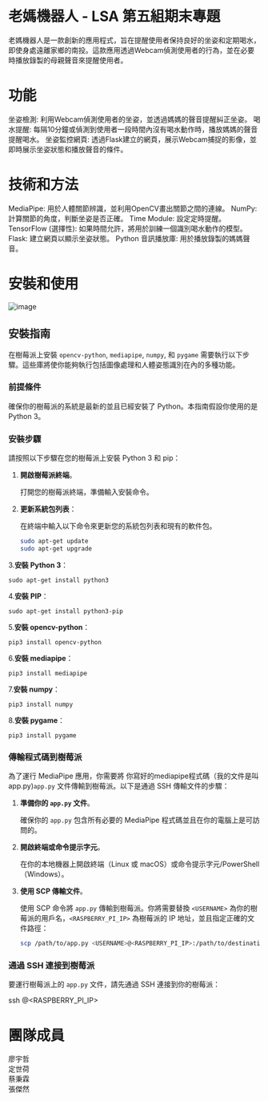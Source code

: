 # 老媽機器人 - LSA 第五組期末專題
老媽機器人是一款創新的應用程式，旨在提醒使用者保持良好的坐姿和定期喝水，即使身處遠離家鄉的南投。這款應用透過Webcam偵測使用者的行為，並在必要時播放錄製的母親聲音來提醒使用者。

# 功能
坐姿檢測: 利用Webcam偵測使用者的坐姿，並透過媽媽的聲音提醒糾正坐姿。
喝水提醒: 每隔10分鐘或偵測到使用者一段時間內沒有喝水動作時，播放媽媽的聲音提醒喝水。
坐姿監控網頁: 透過Flask建立的網頁，展示Webcam捕捉的影像，並即時展示坐姿狀態和播放聲音的條件。

# 技術和方法
MediaPipe: 用於人體關節辨識，並利用OpenCV畫出關節之間的連線。
NumPy: 計算關節的角度，判斷坐姿是否正確。
Time Module: 設定定時提醒。
TensorFlow (選擇性): 如果時間允許，將用於訓練一個識別喝水動作的模型。
Flask: 建立網頁以顯示坐姿狀態。
Python 音訊播放庫: 用於播放錄製的媽媽聲音。

# 安裝和使用
![image](https://github.com/yuzher33/LSA/assets/151426386/5f071930-e238-4f0c-9990-4df45e9b1770)
## 安裝指南

在樹莓派上安裝 `opencv-python`, `mediapipe`, `numpy`, 和 `pygame` 需要執行以下步驟。這些庫將使你能夠執行包括圖像處理和人體姿態識別在內的多種功能。

### 前提條件

確保你的樹莓派的系統是最新的並且已經安裝了 Python。本指南假設你使用的是 Python 3。

### 安裝步驟

請按照以下步驟在您的樹莓派上安裝 Python 3 和 pip：

1. **開啟樹莓派終端**。
   
   打開您的樹莓派終端，準備輸入安裝命令。

2. **更新系統包列表**：

   在終端中輸入以下命令來更新您的系統包列表和現有的軟件包。
   
   ```bash
   sudo apt-get update
   sudo apt-get upgrade  

3.**安裝 Python 3**：
   
    sudo apt-get install python3    
   
4.**安裝 PIP**：
   
    sudo apt-get install python3-pip    

5.**安裝 opencv-python**：
   
    pip3 install opencv-python    

6.**安裝 mediapipe**：
   
    pip3 install mediapipe    

7.**安裝 numpy**：
   
    pip3 install numpy    

8.**安裝 pygame**：
   
    pip3 install pygame    

### 傳輸程式碼到樹莓派

為了運行 MediaPipe 應用，你需要將 你寫好的mediapipe程式碼（我的文件是叫app.py)`app.py` 文件傳輸到樹莓派。以下是通過 SSH 傳輸文件的步驟：

1. **準備你的 `app.py` 文件**。

   確保你的 `app.py` 包含所有必要的 MediaPipe 程式碼並且在你的電腦上是可訪問的。

2. **開啟終端或命令提示字元**。

   在你的本地機器上開啟終端（Linux 或 macOS）或命令提示字元/PowerShell（Windows）。

3. **使用 SCP 傳輸文件**。

   使用 SCP 命令將 `app.py` 傳輸到樹莓派。你將需要替換 `<USERNAME>` 為你的樹莓派的用戶名，`<RASPBERRY_PI_IP>` 為樹莓派的 IP 地址，並且指定正確的文件路徑：

   ```bash
   scp /path/to/app.py <USERNAME>@<RASPBERRY_PI_IP>:/path/to/destination

### 通過 SSH 連接到樹莓派

要運行樹莓派上的 `app.py` 文件，請先通過 SSH 連接到你的樹莓派：

   ssh <USERNAME>@<RASPBERRY_PI_IP>  
   
# 團隊成員  
廖宇哲  
定世荷  
蔡秉霖  
張傑然
